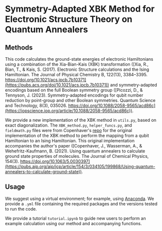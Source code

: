 # Symmetry-Adapted XBK Method for Electronic Structure Theory on Quantum Annealers

## Methods

This code calculates the ground-state energies of electronic Hamiltonians using a combination of the Xia-Bian-Kais (XBK) transformation ([Xia, R., Bian, T., & Kais, S. (2017). Electronic Structure calculations and the Ising Hamiltonian. The Journal of Physical Chemistry B, 122(13), 3384–3395. https://doi.org/10.1021/acs.jpcb.7b10371](https://pubs.acs.org/doi/10.1021/acs.jpcb.7b10371)) and symmetry-adapted encodings based on the full Boolean symmetry group ([Picozzi, D., & Tennyson, J. (2023). Symmetry-adapted encodings for qubit number reduction by point-group and other Boolean symmetries. Quantum Science and Technology, 8(3), 035026. https://doi.org/10.1088/2058-9565/acd86c](https://iopscience.iop.org/article/10.1088/2058-9565/acd86c)). 

We provide a new implementation of the XBK method in `utils.py`, based on exact diagonalization. The `XBK_method.py`, `helper_funcs.py`, and `fieldmath.py` files were from Copenhaver's [repo](https://github.com/jcopenh/Quantum-Chemistry-with-Annealers) for the original implementation of the XBK method to perform the mapping from a qubit Hamiltonian to an Ising Hamiltonian. This original implementation accompanies the author's paper ([Copenhaver, J., Wasserman, A., & Wehefritz-Kaufmann, B. (2021). Using quantum annealers to calculate ground state properties of molecules. The Journal of Chemical Physics, 154(3). https://doi.org/10.1063/5.0030397](https://pubs.aip.org/aip/jcp/article/154/3/034105/199868/Using-quantum-annealers-to-calculate-ground-state)).

## Usage

We suggest using a virtual environment; for example, using [Anaconda](https://www.anaconda.com/). We provide a `.yml` file containing the required packages and the versions tested to run the code.

We provide a tutorial `tutorial.ipynb` to guide new users to perform an example calculation using our method and accompanying functions.
